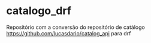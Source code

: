 # catalogo_drf
Repositório com a conversão do repositório de catálogo https://github.com/lucasdario/catalog_api para drf
